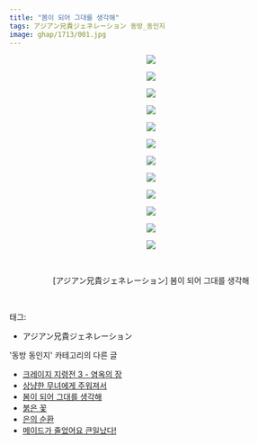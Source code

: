 ```yaml
---
title: "봄이 되어 그대를 생각해"
tags: アジアン兄貴ジェネレーション 동방_동인지
image: ghap/1713/001.jpg
---
```

<div class="article">
<p style="text-align: center; clear: none; float: none;"><img src="{{ site.nasurl }}/ghap/1713/001.jpg"/></p>
<p style="text-align: center; clear: none; float: none;"><img src="{{ site.nasurl }}/ghap/1713/002.jpg"/></p>
<p style="text-align: center; clear: none; float: none;"><img src="{{ site.nasurl }}/ghap/1713/003.jpg"/></p>
<p style="text-align: center; clear: none; float: none;"><img src="{{ site.nasurl }}/ghap/1713/004.jpg"/></p>
<p style="text-align: center; clear: none; float: none;"><img src="{{ site.nasurl }}/ghap/1713/005.jpg"/></p>
<p style="text-align: center; clear: none; float: none;"><img src="{{ site.nasurl }}/ghap/1713/006.jpg"/></p>
<p style="text-align: center; clear: none; float: none;"><img src="{{ site.nasurl }}/ghap/1713/007.jpg"/></p>
<p style="text-align: center; clear: none; float: none;"><img src="{{ site.nasurl }}/ghap/1713/008.jpg"/></p>
<p style="text-align: center; clear: none; float: none;"><img src="{{ site.nasurl }}/ghap/1713/009.jpg"/></p>
<p style="text-align: center; clear: none; float: none;"><img src="{{ site.nasurl }}/ghap/1713/010.jpg"/></p>
<p style="text-align: center; clear: none; float: none;"><img src="{{ site.nasurl }}/ghap/1713/011.jpg"/></p>
<p style="text-align: center; clear: none; float: none;"><img src="{{ site.nasurl }}/ghap/1713/012.jpg"/></p>
<p style="text-align: center; clear: none; float: none;"><br/></p>
<p style="text-align: center; clear: none; float: none;">[アジアン兄貴ジェネレーション] 봄이 되어 그대를 생각해</p>
<p><br/></p>
</div><div class="tagTrail">
<p>태그: </p>
<ul>
<li>アジアン兄貴ジェネレーション</li>
</ul>
</div><div class="another">
<p>'동방 동인지' 카테고리의 다른 글</p>
<ul>
<li><a href="/2016-08-20-ghap_1717">크레이지 지령전 3 - 염옥의 장</a></li>
<li><a href="/2016-08-20-ghap_1715">상냥한 무녀에게 주워져서</a></li>
<li><a href="/2016-08-20-ghap_1713">봄이 되어 그대를 생각해</a></li>
<li><a href="/2016-08-20-ghap_1712">붉은 꽃</a></li>
<li><a href="/2016-08-20-ghap_1710">은의 순환</a></li>
<li><a href="/2016-08-20-ghap_1709">메이드가 줄었어요 큰일났다!</a></li>
</ul>
</div><div class="cb_module cb_fluid">
<div class="cb_wrt cb_profile">
</div><!-- commentList close -->
</div>